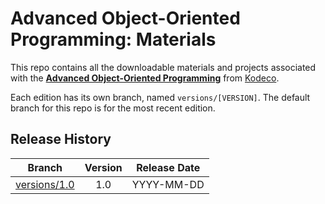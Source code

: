 # Advanced Object-Oriented Programming: Materials

This repo contains all the downloadable materials and projects associated with the **[Advanced Object-Oriented Programming](https://www.kodeco.com/library)** from [Kodeco](https://www.kodeco.com).

Each edition has its own branch, named `versions/[VERSION]`. The default branch for this repo is for the most recent edition.

## Release History

| Branch                                                                                  | Version | Release Date |
| --------------------------------------------------------------------------------------- |:-------:|:------------:|
| [versions/1.0](https://github.com/kodecocodes/m3-aoop-materials/tree/versions/1.0) | 1.0     | YYYY-MM-DD   |
